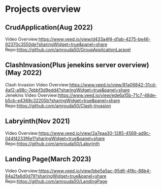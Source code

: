 # Projects overview

## CrudApplication(Aug 2022)

Video Overview:https://www.veed.io/view/d433a4f4-d1ab-4275-be46-92370c3550de?sharingWidget=true&panel=share
<br/>
Repo:https://github.com/amrouda50/GroupApplicationLaravel

## ClashInvasion(Plus jenekins server overview)(May 2022)

Clash Invasion Video Overview:https://www.veed.io/view/81a06842-31cd-4af2-a98c-7ebbf3d9edd4?sharingWidget=true&panel=share
<br/>
Jenekins Video Overview:https://www.veed.io/view/ede6a15b-71c7-48de-b5cb-e4368c32205b?sharingWidget=true&panel=share
<br/>
Repo:https://github.com/amrouda50/Clash-Invasion

## Labryinth(Nov 2021)

Video Overview:https://www.veed.io/view/2a7eaa30-1285-4569-ad9c-044f4233f6e1?sharingWidget=true&panel=share
<br/>
Repo:https://github.com/amrouda50/Labyrinth

## Landing Page(March 2023)
Video Overview:https://www.veed.io/view/bbe5a5ac-95d6-4f8c-88b4-84a2fa6d0d79?sharingWidget=true&panel=share
<br/>
Repo:https://github.com/amrouda50/LandingPage




